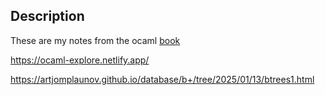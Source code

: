 ## Description
These are my notes from the ocaml [book](https://cs3110.github.io/textbook/cover.html) 

https://ocaml-explore.netlify.app/

https://artjomplaunov.github.io/database/b+/tree/2025/01/13/btrees1.html